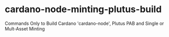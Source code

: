 # cardano-node-minting-plutus-build
Commands Only to Build Cardano 'cardano-node', Plutus PAB and Single or Mult-Asset Minting
